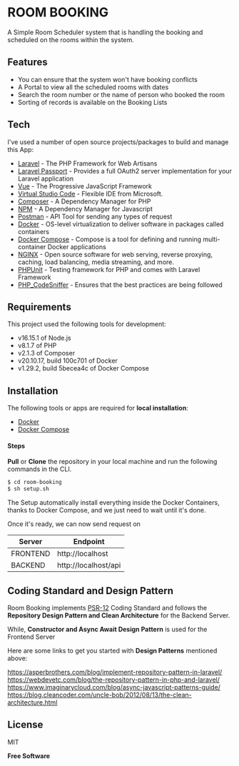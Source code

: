 # ROOM BOOKING

A Simple Room Scheduler system that is handling the booking and scheduled on the rooms within the system.

## Features
* You can ensure that the system won't have booking conflicts
* A Portal to view all the scheduled rooms with dates
* Search the room number or the name of person who booked the room
* Sorting of records is available on the Booking Lists

## Tech

I've used a number of open source projects/packages to build and manage this App:

* [Laravel](https://laravel.com/) - The PHP Framework for Web Artisans
* [Laravel Passport](https://laravel.com/docs/9.x/passport) - Provides a full OAuth2 server implementation for your Laravel application
* [Vue](https://vuejs.org/) - The Progressive JavaScript Framework
* [Virtual Studio Code](https://code.visualstudio.com/) - Flexible IDE from Microsoft.
* [Composer](https://getcomposer.org/) - A Dependency Manager for PHP
* [NPM](https://www.npmjs.com/) - A Dependency Manager for Javascript
* [Postman](https://www.postman.com/) - API Tool for sending any types of request
* [Docker](https://www.docker.com/) - OS-level virtualization to deliver software in packages called containers
* [Docker Compose](https://docs.docker.com/compose/) - Compose is a tool for defining and running multi-container Docker applications
* [NGINX](https://www.nginx.com/) -  Open source software for web serving, reverse proxying, caching, load balancing, media streaming, and more.
* [PHPUnit](https://phpunit.de/) - Testing framework for PHP and comes with Laravel Framework
* [PHP_CodeSniffer](https://github.com/squizlabs/PHP_CodeSniffer) - Ensures that the best practices are being followed

## Requirements

This project used the following tools for development:

* v16.15.1 of Node.js
* v8.1.7 of PHP
* v2.1.3 of Composer
* v20.10.17, build 100c701 of Docker
* v1.29.2, build 5becea4c of Docker Compose

## Installation

The following tools or apps are required for **local installation**:
* [Docker](https://www.docker.com/)
* [Docker Compose](https://docs.docker.com/compose/)

#### Steps
**Pull** or **Clone** the repository in your local machine and run the following commands in the CLI.

```sh
$ cd room-booking
$ sh setup.sh
```

The Setup automatically install everything inside the Docker Containers, thanks to Docker Compose, and we just need to wait until it's done.

Once it's ready, we can now send request on 

| Server | Endpoint |
| ------ | ------ |
| FRONTEND | http://localhost |
| BACKEND | http://localhost/api |

## Coding Standard and Design Pattern
Room Booking implements [PSR-12](https://www.php-fig.org/psr/psr-12/) Coding Standard and follows the **Repository Design Pattern and Clean Architecture** for the Backend Server.

While, **Constructor and Async Await Design Pattern** is used for the Frontend Server

Here are some links to get you started with **Design Patterns** mentioned above:

https://asperbrothers.com/blog/implement-repository-pattern-in-laravel/  
https://webdevetc.com/blog/the-repository-pattern-in-php-and-laravel/
https://www.imaginarycloud.com/blog/async-javascript-patterns-guide/
https://blog.cleancoder.com/uncle-bob/2012/08/13/the-clean-architecture.html

## License

MIT

**Free Software**

